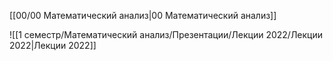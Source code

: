 [[00/00 Математический анализ|00 Математический анализ]]

![[1 семестр/Математический анализ/Презентации/Лекции 2022/Лекции 2022|Лекции 2022]]
